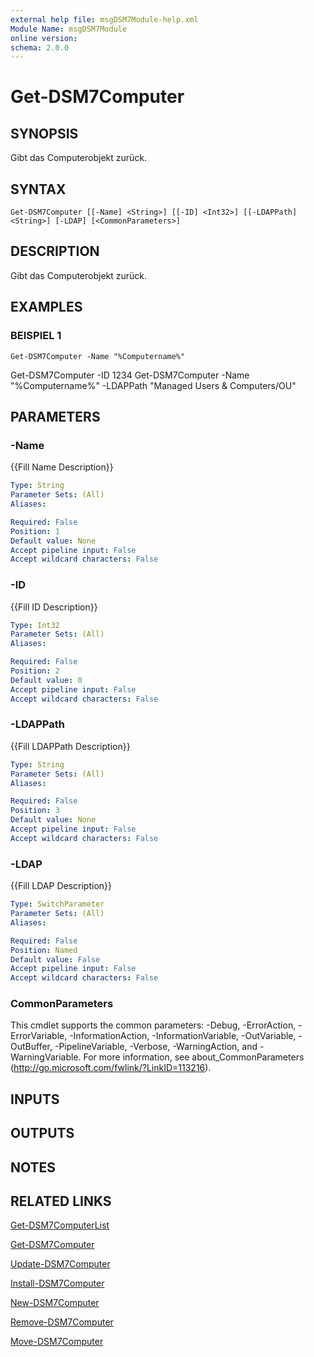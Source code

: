 ```yaml
---
external help file: msgDSM7Module-help.xml
Module Name: msgDSM7Module
online version:
schema: 2.0.0
---
```


# Get-DSM7Computer

## SYNOPSIS
Gibt das Computerobjekt zurück.

## SYNTAX

```
Get-DSM7Computer [[-Name] <String>] [[-ID] <Int32>] [[-LDAPPath] <String>] [-LDAP] [<CommonParameters>]
```

## DESCRIPTION
Gibt das Computerobjekt zurück.

## EXAMPLES

### BEISPIEL 1
```
Get-DSM7Computer -Name "%Computername%"
```

Get-DSM7Computer -ID 1234
Get-DSM7Computer -Name "%Computername%" -LDAPPath "Managed Users & Computers/OU"

## PARAMETERS

### -Name
{{Fill Name Description}}

```yaml
Type: String
Parameter Sets: (All)
Aliases:

Required: False
Position: 1
Default value: None
Accept pipeline input: False
Accept wildcard characters: False
```

### -ID
{{Fill ID Description}}

```yaml
Type: Int32
Parameter Sets: (All)
Aliases:

Required: False
Position: 2
Default value: 0
Accept pipeline input: False
Accept wildcard characters: False
```

### -LDAPPath
{{Fill LDAPPath Description}}

```yaml
Type: String
Parameter Sets: (All)
Aliases:

Required: False
Position: 3
Default value: None
Accept pipeline input: False
Accept wildcard characters: False
```

### -LDAP
{{Fill LDAP Description}}

```yaml
Type: SwitchParameter
Parameter Sets: (All)
Aliases:

Required: False
Position: Named
Default value: False
Accept pipeline input: False
Accept wildcard characters: False
```

### CommonParameters
This cmdlet supports the common parameters: -Debug, -ErrorAction, -ErrorVariable, -InformationAction, -InformationVariable, -OutVariable, -OutBuffer, -PipelineVariable, -Verbose, -WarningAction, and -WarningVariable.
For more information, see about_CommonParameters (http://go.microsoft.com/fwlink/?LinkID=113216).

## INPUTS

## OUTPUTS

## NOTES

## RELATED LINKS

[Get-DSM7ComputerList]()

[Get-DSM7Computer]()

[Update-DSM7Computer]()

[Install-DSM7Computer]()

[New-DSM7Computer]()

[Remove-DSM7Computer]()

[Move-DSM7Computer]()

